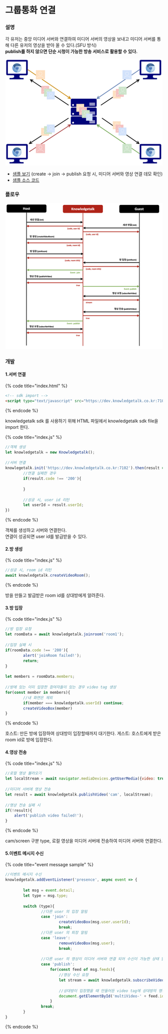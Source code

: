 # 그룹통화 연결

### 설명

각 유저는 중앙 미디어 서버와 연결하여 미디어 서버의 영상을 보내고 미디어 서버를 통해 다른 유저의 영상을 받아 올 수 있다.(SFU 방식)<br/>
**publish를 하지 않으면 단순 시청이 가능한 방송 서비스로 활용할 수 있다.**

![sfu 방식](../img/sfu.png)

* [샘플 보기](https://dev.knowledgetalk.co.kr:3456/group) (create -> join -> publish 요청 시, 미디어 서버와 영상 연결 데모 확인)
* [샘플 소스 코드](https://github.com/kpointnotice/knowledgetalk-sample/blob/master/public/group.html)
### 플로우
![플로우](../img/flow_group.png)
### 개발

#### 1.서버 연결

{% code title="index.html" %}
```html
<!-- sdk import -->
<script type="text/javascript" src="https://dev.knowledgetalk.co.kr:7102/knowledgetalk.min.js"></script>
```
{% endcode %}

knowledgetalk sdk 를 사용하기 위해 HTML 파일에서 knowledgetalk sdk file을 import 한다.

{% code title="index.js" %}
```javascript
//객체 생성
let knowledgetalk = new Knowledgetalk();

//서버 연결
knowlegetalk.init('https://dev.knowledgetalk.co.kr:7102').then(result => {
        //연결 실패한 경우
        if(result.code !== '200'){
                
        }

        //성공 시, user id 리턴
        let userId = result.userId;
})
```
{% endcode %}

객체를 생성하고 서버와 연결한다.\
연결이 성공되면 user id를 발급받을 수 있다.

#### 2.방 생성

{% code title="index.js" %}
```javascript
//성공 시, room id 리턴
await knowledgetalk.createVideoRoom();
```
{% endcode %}

방을 만들고 발급받은 room id를 상대방에게 알려준다.

#### 3.방 입장

{% code title="index.js" %}
```javascript
//방 입장 요청
let roomData = await knowledgetalk.joinroom('room1');

//입장 실패 시
if(roomData.code !== '200'){
        alert('joinRoom failed!');
        return;
}

let members = roomData.members;

//방에 있는 이미 입장한 참여자들이 있는 경우 video tag 생성
for(const member in members){
        //내 화면은 제외
        if(member === knowledgetalk.userId) continue;
        createVideoBox(member)
}
```
{% endcode %}

호스트: 만든 방에 입장하여 상대방이 입장할때까지 대기한다. 게스트: 호스트에게 받은 room id로 방에 입장한다.

#### 4.영상 전송

{% code title="index.js" %}
```javascript
//로컬 영상 불러오기
let localStream = await navigator.mediaDevices.getUserMedia({video: true, audio: false});

//미디어 서버에 영상 전송
let result = await knowledgetalk.publishVideo('cam', localStream);

//영상 전송 실패 시
if(!result){
    alert('publish video failed!');
}
```
{% endcode %}

cam/screen 구분 type, 로컬 영상을 미디어 서버에 전송하여 미디어 서버와 연결한다.

#### 5.이벤트 메시지 수신

{% code title="event message sample" %}
```javascript
//이벤트 메시지 수신
knowledgetalk.addEventListener('presence', async event => {

        let msg = event.detail;
        let type = msg.type;

        switch (type){
                //다른 user 의 입장 알림
                case 'join':
                        createVideoBox(msg.user.userId);             
                        break;
                //다른 user 의 퇴장 알림
                case 'leave':
                        removeVideoBox(msg.user);
                        break;
                        
                //다른 user 의 영상이 미디어 서버와 연결 되어 수신이 가능한 상태 알림
                case 'publish':
                    for(const feed of msg.feeds){
                        //영상 수신 요청
                        let stream = await knowledgetalk.subscribeVideo(feed.id, feed.type);
                        
                        //상대방이 입장했을 때 만들어둔 video tag에 상대방의 영상 연결
                        document.getElementById('multiVideo-' + feed.id).srcObject = stream;
                    }
                break;
        }       
}
```
{% endcode %}
